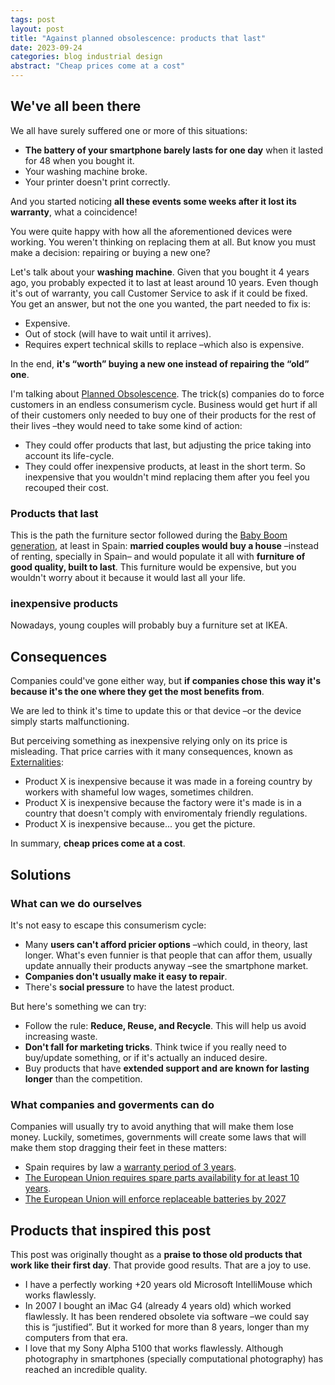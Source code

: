 ```yaml
---
tags: post
layout: post
title: "Against planned obsolescence: products that last"
date: 2023-09-24
categories: blog industrial design
abstract: "Cheap prices come at a cost"
---
```


## We've all been there

We all have surely suffered one or more of this situations:

- **The battery of your smartphone barely lasts for one day** when it lasted for 48 when you bought it.
- Your washing machine broke.
- Your printer doesn't print correctly.

And you started noticing **all these events some weeks after it lost its warranty**, what a coincidence!

You were quite happy with how all the aforementioned devices were working. You weren't thinking on replacing them at all. But know you must make a decision: repairing or buying a new one?

Let's talk about your **washing machine**. Given that you bought it 4 years ago, you probably expected it to last at least around 10 years. Even though it's out of warranty, you call Customer Service to ask if it could be fixed. You get an answer, but not the one you wanted, the part needed to fix is:

- Expensive.
- Out of stock (will have to wait until it arrives).
- Requires expert technical skills to replace –which also is expensive.

In the end, **it's “worth” buying a new one instead of repairing the “old” one**.

I'm talking about [Planned Obsolescence](https://en.wikipedia.org/wiki/Planned_obsolescence). The trick(s) companies do to force customers in an endless consumerism cycle. Business would get hurt if all of their customers only needed to buy one of their products for the rest of their lives –they would need to take some kind of action:

- They could offer products that last, but adjusting the price taking into account its life-cycle.
- They could offer inexpensive products, at least in the short term. So inexpensive that you wouldn't mind replacing them after you feel you recouped their cost.

### Products that last

This is the path the furniture sector followed during the [Baby Boom generation](https://en.wikipedia.org/wiki/Mid-20th_century_baby_boom), at least in Spain: **married couples would buy a house** –instead of renting, specially in Spain– and would populate it all with **furniture of good quality, built to last**. This furniture would be expensive, but you wouldn't worry about it because it would last all your life.

### inexpensive products

Nowadays, young couples will probably buy a furniture set at IKEA.

## Consequences

Companies could've gone either way, but **if companies chose this way it's because it's the one where they get the most benefits from**.

We are led to think it's time to update this or that device –or the device simply starts malfunctioning.

But perceiving something as inexpensive relying only on its price is misleading. That price carries with it many consequences, known as [Externalities](https://en.wikipedia.org/wiki/Externality):

- Product X is inexpensive because it was made in a foreing country by workers with shameful low wages, sometimes children.
- Product X is inexpensive because the factory were it's made is in a country that doesn't comply with enviromentaly friendly regulations.
- Product X is inexpensive because... you get the picture.

In summary, **cheap prices come at a cost**.

## Solutions

### What can we do ourselves

It's not easy to escape this consumerism cycle:

- Many **users can't afford pricier options** –which could, in theory, last longer. What's even funnier is that people that can affor them, usually update annually their products anyway –see the smartphone market.
- **Companies don't usually make it easy to repair**.
- There's **social pressure** to have the latest product.

But here's something we can try:

- Follow the rule: **Reduce, Reuse, and Recycle**. This will help us avoid increasing waste.
- **Don't fall for marketing tricks**. Think twice if you really need to buy/update something, or if it's actually an induced desire.
- Buy products that have **extended support and are known for lasting longer** than the competition.

### What companies and goverments can do

Companies will usually try to avoid anything that will make them lose money. Luckily, sometimes, governments will create some laws that will make them stop dragging their feet in these matters:

- Spain requires by law a [warranty period of 3 years](https://www.lifewire.com/how-spains-mandatory-three-year-warranty-could-change-everything-5183742).
- [The European Union requires spare parts availability for at least 10 years](https://www.techpowerup.com/306489/eus-new-right-to-repair-directive-requires-10-year-component-availability).
- [The European Union will enforce replaceable batteries by 2027](https://mashable.com/article/replaceable-batteries-smartphones-iphones-2027)

## Products that inspired this post

This post was originally thought as a **praise to those old products that work like their first day**. That provide good results. That are a joy to use.

- I have a perfectly working +20 years old Microsoft IntelliMouse which works flawlessly.
- In 2007 I bought an iMac G4 (already 4 years old) which worked flawlessly. It has been rendered obsolete via software –we could say this is “justified”. But it worked for more than 8 years, longer than my computers from that era.
- I love that my Sony Alpha 5100 that works flawlessly. Although photography in smartphones (specially computational photography) has reached an incredible quality.


